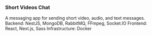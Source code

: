 ### Short Videos Chat
A messaging app for sending short video, audio, and text messages.
Backend: NestJS, MongoDB, RabbitMQ, FFmpeg, Socket.IO
Frontend: React, Next.js, Sass
Infrastructure: Docker
